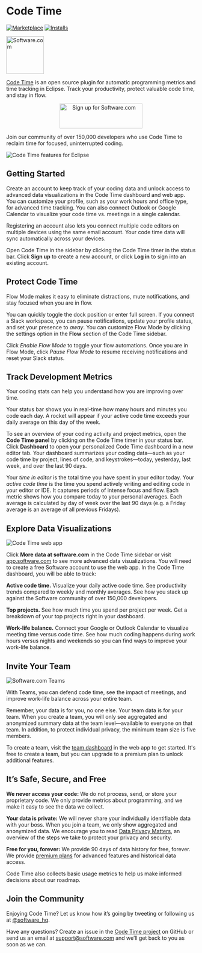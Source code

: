 # Code Time

[![Marketplace](https://img.shields.io/eclipse-marketplace/v/code-time?style=flat-square&color=00b4ee&label=marketplace)](https://marketplace.eclipse.org/content/code-time)
[![Installs](https://img.shields.io/eclipse-marketplace/dt/code-time?style=flat-square&color=00b4ee)](https://marketplace.eclipse.org/content/code-time)

<p><a href="https://www.software.com"><img alt="Software.com" src="https://assets.software.com/readme/software-logo-light.png" width="100px"></a></p>

[Code Time](https://www.software.com/code-time) is an open source plugin for automatic programming metrics and time tracking in Eclipse. Track your productivity, protect valuable code time, and stay in flow.  

<p align="center">
  <a href="https://app.software.com/signup?ref=readme">
    <img width="220px" height="66px" alt="Sign up for Software.com" src="https://assets.software.com/readme/code-time/signup-button.png">
  </a>
</p>

Join our community of over 150,000 developers who use Code Time to reclaim time for focused, uninterrupted coding. 

![Code Time features for Eclipse](https://assets.software.com/readme/code-time/eclipse/features-2.3.8.png)

## Getting Started

Create an account to keep track of your coding data and unlock access to advanced data visualizations in the Code Time dashboard and web app. You can customize your profile, such as your work hours and office type, for advanced time tracking. You can also connect Outlook or Google Calendar to visualize your code time vs. meetings in a single calendar.

Registering an account also lets you connect multiple code editors on multiple devices using the same email account. Your code time data will sync automatically across your devices.

Open Code Time in the sidebar by clicking the Code Time timer in the status bar. Click **Sign up** to create a new account, or click **Log in** to sign into an existing account. 

## Protect Code Time

Flow Mode makes it easy to eliminate distractions, mute notifications, and stay focused when you are in flow.

You can quickly toggle the dock position or enter full screen. If you connect a Slack workspace, you can pause notifications, update your profile status, and set your presence to *away*. You can customize Flow Mode by clicking the settings option in the **Flow** section of the Code Time sidebar. 

Click *Enable Flow Mode* to toggle your flow automations. Once you are in Flow Mode, click *Pause Flow Mode* to resume receiving notifications and reset your Slack status. 

## Track Development Metrics

Your coding stats can help you understand how you are improving over time.

Your status bar shows you in real-time how many hours and minutes you code each day. A rocket will appear if your active code time exceeds your daily average on this day of the week.

To see an overview of your coding activity and project metrics, open the **Code Time panel** by clicking on the Code Time timer in your status bar. Click **Dashboard** to open your personalized Code Time dashboard in a new editor tab. Your dashboard summarizes your coding data—such as your code time by project, lines of code, and keystrokes—today, yesterday, last week, and over the last 90 days. 

Your *time in editor* is the total time you have spent in your editor today. Your *active code time* is the time you spend actively writing and editing code in your editor or IDE. It captures periods of intense focus and flow. Each metric shows how you compare today to your personal averages. Each average is calculated by day of week over the last 90 days (e.g. a Friday average is an average of all previous Fridays).

## Explore Data Visualizations

![Code Time web app](https://assets.software.com/readme/code-time/vscode/visualize-everything.png)

Click **More data at software.com** in the Code Time sidebar or visit [app.software.com](https://app.software.com) to see more advanced data visualizations. You will need to create a free Software account to use the web app. In the Code Time dashboard, you will be able to track: 

**Active code time.** Visualize your daily active code time. See productivity trends compared to weekly and monthly averages. See how you stack up against the Software community of over 150,000 developers.

**Top projects.** See how much time you spend per project per week. Get a breakdown of your top projects right in your dashboard.

**Work-life balance.** Connect your Google or Outlook Calendar to visualize meeting time versus code time. See how much coding happens during work hours versus nights and weekends so you can find ways to improve your work-life balance.

## Invite Your Team

![Software.com Teams](https://assets.software.com/readme/code-time/vscode/lead-your-team-2.5.3.png)

With Teams, you can defend code time, see the impact of meetings, and improve work-life balance across your entire team.

Remember, your data is for you, no one else. Your team data is for your team. When you create a team, you will only see aggregated and anonymized summary data at the team level—available to everyone on that team. In addition, to protect individual privacy, the minimum team size is five members. 

To create a team, visit the [team dashboard](https://app.software.com/team-dashboard) in the web app to get started. It's free to create a team, but you can upgrade to a premium plan to unlock additional features. 

## It’s Safe, Secure, and Free

**We never access your code:** We do not process, send, or store your proprietary code. We only provide metrics about programming, and we make it easy to see the data we collect.

**Your data is private:** We will never share your individually identifiable data with your boss. When you join a team, we only show aggregated and anonymized data. We encourage you to read [Data Privacy Matters](https://www.software.com/data-privacy), an overview of the steps we take to protect your privacy and security.

**Free for you, forever:** We provide 90 days of data history for free, forever. We provide [premium plans](https://www.software.com/pricing) for advanced features and historical data access.

Code Time also collects basic usage metrics to help us make informed decisions about our roadmap.

## Join the Community

Enjoying Code Time? Let us know how it’s going by tweeting or following us at [@software_hq](https://twitter.com/software_hq).

Have any questions? Create an issue in the [Code Time project](https://github.com/swdotcom/swdc-eclipse-codetime) on GitHub or send us an email at [support@software.com](mailto:support@software.com) and we’ll get back to you as soon as we can.
